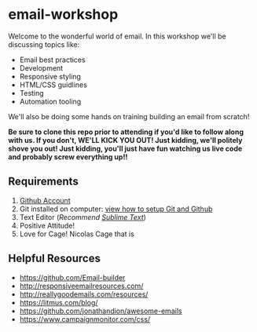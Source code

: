 # email-workshop

Welcome to the wonderful world of email. In this workshop we'll be discussing topics like:

* Email best practices 
* Development
* Responsive styling
* HTML/CSS guidlines
* Testing 
* Automation tooling

We'll also be doing some hands on training building an email from scratch!  

**Be sure to clone this repo prior to attending if you'd like to follow along with us. If you don't, WE'LL KICK YOU OUT! Just kidding, we'll politely shove you out! Just kidding, you'll just have fun watching us live code and probably screw everything up!!**

## Requirements
1. [Github Account](https://github.com/)
2. Git installed on computer: [view how to setup Git and Github](https://help.github.com/articles/set-up-git/)
3. Text Editor (_Recommend [Sublime Text](https://www.sublimetext.com/3)_)
4. Positive Attitude!
5. Love for Cage! Nicolas Cage that is


## Helpful Resources 

* https://github.com/Email-builder
* http://responsiveemailresources.com/
* http://reallygoodemails.com/resources/
* https://litmus.com/blog/
* https://github.com/jonathandion/awesome-emails
* https://www.campaignmonitor.com/css/